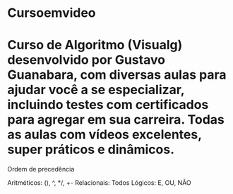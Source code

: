 # Cursoemvideo
# Curso de Algoritmo (Visualg) desenvolvido por Gustavo Guanabara, com diversas aulas para ajudar você a se especializar, incluindo testes com certificados para agregar em sua carreira. Todas as aulas com vídeos excelentes, super práticos e dinâmicos.

Ordem de precedência

Aritméticos: (), ^, */, +-
Relacionais: Todos
Lógicos: E, OU, NÃO
